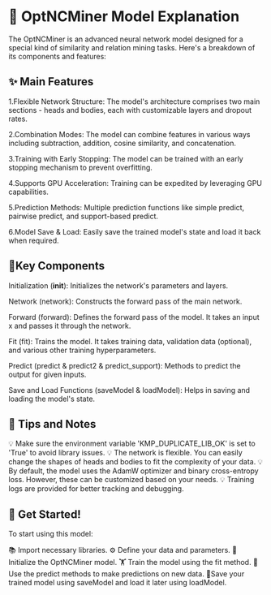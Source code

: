 # 🚀 OptNCMiner Model Explanation 

The OptNCMiner is an advanced neural network model designed for a special kind of similarity and relation mining tasks. Here's a breakdown of its components and features:

## ✨ Main Features 

1.Flexible Network Structure: The model's architecture comprises two main sections - heads and bodies, each with customizable layers and dropout rates. 

2.Combination Modes: The model can combine features in various ways including subtraction, addition, cosine similarity, and concatenation. 

3.Training with Early Stopping: The model can be trained with an early stopping mechanism to prevent overfitting. 

4.Supports GPU Acceleration: Training can be expedited by leveraging GPU capabilities. 

5.Prediction Methods: Multiple prediction functions like simple predict, pairwise predict, and support-based predict. 

6.Model Save & Load: Easily save the trained model's state and load it back when required. 

## 🔧Key Components 

Initialization (__init__): Initializes the network's parameters and layers.

Network (network): Constructs the forward pass of the main network.

Forward (forward): Defines the forward pass of the model. It takes an input x and passes it through the network.

Fit (fit): Trains the model. It takes training data, validation data (optional), and various other training hyperparameters.

Predict (predict & predict2 & predict_support): Methods to predict the output for given inputs.

Save and Load Functions (saveModel & loadModel): Helps in saving and loading the model's state.

## 📝 Tips and Notes 

💡 Make sure the environment variable 'KMP_DUPLICATE_LIB_OK' is set to 'True' to avoid library issues.
💡 The network is flexible. You can easily change the shapes of heads and bodies to fit the complexity of your data.
💡 By default, the model uses the AdamW optimizer and binary cross-entropy loss. However, these can be customized based on your needs.
💡 Training logs are provided for better tracking and debugging.

## 🚀 Get Started! 
To start using this model:

📚 Import necessary libraries.
⚙️ Define your data and parameters.
🎉 Initialize the OptNCMiner model.
🏋️ Train the model using the fit method.
🔮 Use the predict methods to make predictions on new data.
💼Save your trained model using saveModel and load it later using loadModel.

